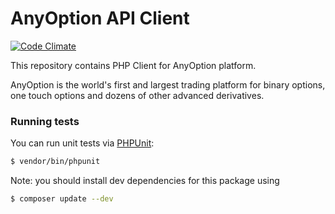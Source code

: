 AnyOption API Client
====
[![Code Climate](https://codeclimate.com/github/alexander-emelyanov/anyoption-api-client/badges/gpa.svg)](https://codeclimate.com/github/alexander-emelyanov/anyoption-api-client)

This repository contains PHP Client for AnyOption platform.

AnyOption is the world's first and largest trading platform for binary options, one touch options and dozens of other advanced derivatives.

### Running tests

You can run unit tests via [PHPUnit](http://phpunit.de):

```sh
$ vendor/bin/phpunit
```

Note: you should install dev dependencies for this package using 

```sh
$ composer update --dev
```
